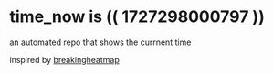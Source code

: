 # time_now is (( 1727298000797 ))

an automated repo that shows the currnent time

inspired by [breakingheatmap](https://github.com/breakingheatmap/breakingheatmap)